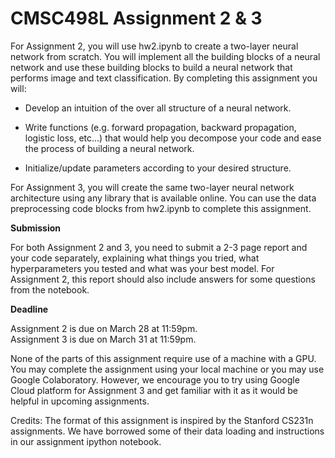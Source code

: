 # CMSC498L Assignment 2 & 3

For Assignment 2, you will use hw2.ipynb to create a two-layer neural network from scratch. You will implement all the building blocks of a neural network and use these building blocks to build a neural network that performs image and text classification.  By completing this assignment you will:

- Develop an intuition of the over all structure of a neural network.

- Write functions (e.g. forward propagation, backward propagation, logistic loss, etc...) that would help you decompose your code and ease the process of building a neural network.

- Initialize/update parameters according to your desired structure.


For Assignment 3, you will create the same two-layer neural network architecture using any library that is available online. You can use the data preprocessing code blocks from hw2.ipynb to complete this assignment.

**Submission**

For both Assignment 2 and 3, you need to submit a 2-3 page report and your code separately, explaining what things you tried, what hyperparameters you tested and what was your best model. For Assignment 2, this report should also include answers for some questions from the notebook. 

**Deadline**

Assignment 2 is due on March 28 at 11:59pm.  
Assignment 3 is due on March 31 at 11:59pm.

None of the parts of this assignment require use of a machine with a GPU. You may complete the assignment using your local machine or you may use Google Colaboratory. However, we encourage you to try using Google Cloud platform for Assignment 3 and get familiar with it as it would be helpful in upcoming assignments.

Credits: The format of this assignment is inspired by the Stanford CS231n assignments. We have borrowed some of their data loading and instructions in our assignment ipython notebook.
